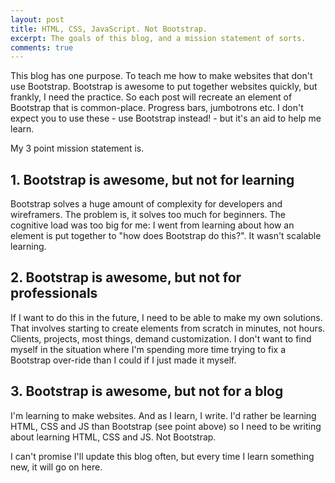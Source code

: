 ```yaml
---
layout: post
title: HTML, CSS, JavaScript. Not Bootstrap.
excerpt: The goals of this blog, and a mission statement of sorts.
comments: true
---
```


This blog has one purpose. To teach me how to make websites that don't use Bootstrap. Bootstrap is awesome to put together websites quickly, but frankly, I need the practice. So each post will recreate an element of Bootstrap that is common-place. Progress bars, jumbotrons etc. I don't expect you to use these - use Bootstrap instead! - but it's an aid to help me learn.

My 3 point mission statement is.

## 1. Bootstrap is awesome, but not for learning
Bootstrap solves a huge amount of complexity for developers and wireframers. The problem is, it solves too much for beginners. The cognitive load was too big for me: I went from learning about how an element is put together to "how does Bootstrap do this?". It wasn't scalable learning.

## 2. Bootstrap is awesome, but not for professionals
If I want to do this in the future, I need to be able to make my own solutions. That involves starting to create elements from scratch in minutes, not hours. Clients, projects, most things, demand customization. I don't want to find myself in the situation where I'm spending more time trying to fix a Bootstrap over-ride than I could if I just made it myself.

## 3. Bootstrap is awesome, but not for a blog
I'm learning to make websites. And as I learn, I write. I'd rather be learning HTML, CSS and JS than Bootstrap (see point above) so I need to be writing about learning HTML, CSS and JS. Not Bootstrap.

I can't promise I'll update this blog often, but every time I learn something new, it will go on here.
